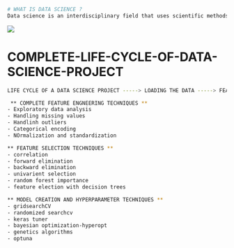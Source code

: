 ```bash
# WHAT IS DATA SCIENCE ?
Data science is an interdisciplinary field that uses scientific methods, processes, algorithms and systems to extract knowledge and insights from noisy, structured and unstructured data,and apply knowledge and actionable insights from data across a broad range of application domains.
```
![](https://4a98ap3993lcyavjn2w2d1o1-wpengine.netdna-ssl.com/wp-content/uploads/2021/02/ai-ml-dl-ds-venn-diagram-deviq.png)

# COMPLETE-LIFE-CYCLE-OF-DATA-SCIENCE-PROJECT

```bash
LIFE CYCLE OF A DATA SCIENCE PROJECT -----> LOADING THE DATA -----> FEATURE ENGNEERING ----->FEATURE SELECTION -----> MODEL CREATION AND HYPER PARAMETER TUNING ----->MODEL DEPLOYMENT ------>MODEL MONITORING AND RETRAINING
```
```bash
 ** COMPLETE FEATURE ENGNEERING TECHNIQUES **
- Exploratory data analysis
- Handling missing values
- Handlinh outliers
- Categorical encoding
- NOrmalization and standardization
```
```bash
** FEATURE SELECTION TECHNIQUES **
- correlation
- forward elimination
- backward elimination
- univarient selection
- random forest importance
- feature election with decision trees
```
```bash
** MODEL CREATION AND HYPERPARAMETER TECHNIQUES **
- gridsearchCV
- randomized searchcv
- keras tuner
- bayesian optimization-hyperopt
- genetics algorithms
- optuna



